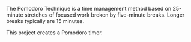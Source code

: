 The Pomodoro Technique is a time management method based on 25-minute stretches of focused work broken by five-minute breaks. 
Longer breaks typically are 15 minutes.

This project creates a Pomodoro timer.
